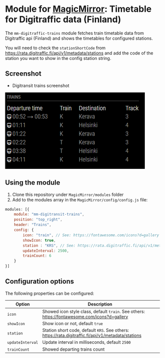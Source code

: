 # Module for [MagicMirror](https://magicmirror.builders/): Timetable for Digitraffic data (Finland)

The `mm-digitraffic-trains` module fetches train timetable data from Digitraffic api (Finland) and shows the timetables for configured stations.

You will need to check the `stationShortCode` from https://rata.digitraffic.fi/api/v1/metadata/stations and add the code of the station you want to show in the config station string. 

## Screenshot

- Digitransit trains screenshot

![Digitransit trains screenshot](screenshot.png)

## Using the module

1) Clone this repository under `MagicMirror/modules` folder
2) Add to the modules array in the `MagicMirror/config/config.js` file:
````javascript
modules: [{
	module: "mm-digitransit-trains",
	position: "top_right",
	header: "Trains",
	config: {
		icon: "train", // See: https://fontawesome.com/icons?d=gallery
		showIcon: true,
		station : "KRS", // See: https://rata.digitraffic.fi/api/v1/metadata/stations
		updateInterval: 2500,
		trainCount: 6
	}
}]
````

## Configuration options

The following properties can be configured:


| Option                       | Description
| ---------------------------- | -----------
| `icon`                       | Showed icon style class, default `train`. See others: https://fontawesome.com/icons?d=gallery
| `showIcon`                   | Show icon or not, default `true`
| `station`                    | Station short code, default `KRS`. See others: https://rata.digitraffic.fi/api/v1/metadata/stations
| `updateInterval`             | Update interval in milliseconds, default `2500`
| `trainCount`				   | Showed departing trains count